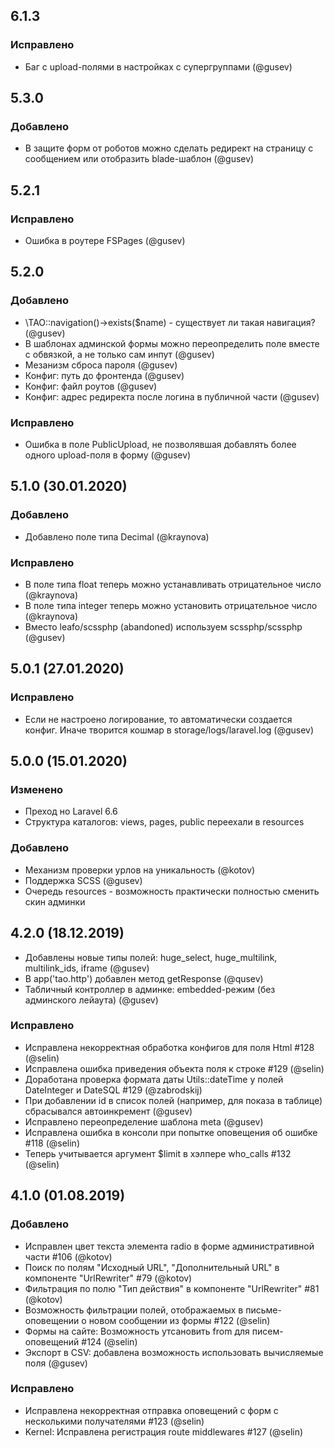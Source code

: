## 6.1.3

### Исправлено

- Баг с upload-полями в настройках с супергруппами (@gusev)

## 5.3.0

### Добавлено

- В защите форм от роботов можно сделать редирект на страницу с сообщением или отобразить blade-шаблон (@gusev)


## 5.2.1

### Исправлено

- Ошибка в роутере FSPages (@gusev)

## 5.2.0

### Добавлено

- \TAO::navigation()->exists($name) - существует ли такая навигация? (@gusev)
- В шаблонах админской формы можно переопределить поле вместе с обвязкой, а не только сам инпут (@gusev)
- Мезанизм сброса пароля (@gusev)
- Конфиг: путь до фронтенда (@gusev)
- Конфиг: файл роутов (@gusev)
- Конфиг: адрес редиректа после логина в публичной части (@gusev)

### Исправлено

- Ошибка в поле PublicUpload, не позволявшая добавлять более одного upload-поля в форму (@gusev)


## 5.1.0 (30.01.2020)

### Добавлено

- Добавлено поле типа Decimal (@kraynova)

### Исправлено

- В поле типа float теперь можно устанавливать отрицательное число (@kraynova)
- В поле типа integer теперь можно установить отрицательное число (@kraynova)
- Вместо leafo/scssphp (abandoned) используем scssphp/scssphp (@gusev)

## 5.0.1 (27.01.2020)

### Исправлено

- Если не настроено логирование, то автоматически создается конфиг. Иначе творится кошмар в storage/logs/laravel.log (@gusev)

## 5.0.0 (15.01.2020)

### Изменено

- Преход но Laravel 6.6
- Структура каталогов: views, pages, public переехали в resources

### Добавлено

- Механизм проверки урлов на уникальность (@kotov)
- Поддержка SCSS (@gusev)
- Очередь resources - возможность практически полностью сменить скин админки


## 4.2.0 (18.12.2019)

- Добавлены новые типы полей: huge_select, huge_multilink, multilink_ids, iframe (@gusev)
- В app('tao.http') добавлен метод getResponse (@qusev)
- Табличный контроллер в админке: embedded-режим (без админского лейаута) (@gusev)

### Исправлено

- Исправлена некорректная обработка конфигов для поля Html #128 (@selin)
- Исправлена ошибка приведения объекта поля к строке #129 (@selin)
- Доработана проверка формата даты Utils::dateTime у полей DateInteger и DateSQL #129 (@zabrodskij)
- При добавлении id в список полей (например, для показа в таблице) сбрасывался автоинкремент (@gusev)
- Исправлено переопределение шаблона meta (@gusev)
- Исправлена ошибка в консоли при попытке оповещения об ошибке #118 (@selin)
- Теперь учитывается аргумент $limit в хэлпере who_calls #132 (@selin)

## 4.1.0 (01.08.2019)

### Добавлено

- Исправлен цвет текста элемента radio в форме административной части #106 (@kotov)
- Поиск по полям "Исходный URL", "Дополнительный URL" в компоненте "UrlRewriter" #79 (@kotov)
- Фильтрация по полю "Тип действия" в компоненте "UrlRewriter" #81 (@kotov)
- Возможность фильтрации полей, отображаемых в письме-оповещении о новом сообщении из формы #122 (@selin)
- Формы на сайте: Возможность утсановить from для писем-оповещений #124 (@selin)
- Экспорт в CSV: добавлена возможность использовать вычисляемые поля (@gusev)

### Исправлено

- Исправлена некорректная отправка оповещений с форм с несколькими получателями #123 (@selin)
- Kernel: Исправлена регистрация route middlewares #127 (@selin)